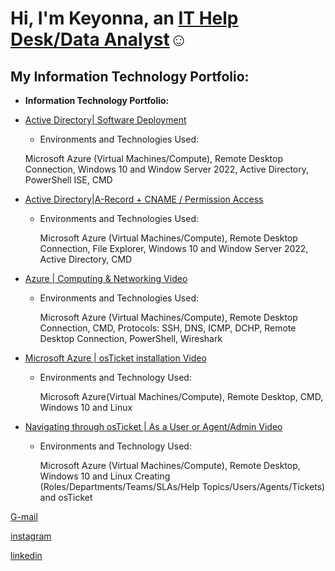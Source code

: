<h1>Hi, I'm Keyonna, an <a href="https://www.linkedin.com/in/keyonna-hicks-ba663113b/">IT Help Desk/Data Analyst</a>☺</h1>

<h2>My Information Technology Portfolio:</h2>

- <b>Information Technology Portfolio:</b>

- [ Active Directory| Software Deployment](https://kiitokeystudios.com/informationtech/)
    - Environments and Technologies Used:
  
    Microsoft Azure (Virtual Machines/Compute), Remote Desktop Connection, Windows 10 and Window Server 2022, Active Directory, PowerShell ISE, CMD
  
- [ Active Directory|A-Record + CNAME / Permission Access ](https://kiitokeystudios.com/informationtech/)
    - Environments and Technologies Used:

       Microsoft Azure (Virtual Machines/Compute), Remote Desktop Connection, File Explorer, Windows 10 and Window Server 2022, Active Directory, CMD
      
- [Azure | Computing & Networking Video ](https://kiitokeystudios.com/informationtech/)
  
  - Environments and Technologies Used:
  
    Microsoft Azure (Virtual Machines/Compute), Remote Desktop Connection, CMD, Protocols: SSH, DNS, ICMP, DCHP, Remote Desktop Connection, PowerShell, Wireshark


- [ Microsoft Azure | osTicket installation Video ](https://kiitokeystudios.com/informationtech/)
  
  - Environments and Technology Used:

    Microsoft Azure(Virtual Machines/Compute), Remote Desktop, CMD, Windows 10 and Linux 


- [ Navigating through osTicket | As a User or Agent/Admin Video ](https://kiitokeystudios.com/informationtech/)
  
  - Environments and Technology Used:

    Microsoft Azure (Virtual Machines/Compute), Remote Desktop, Windows 10 and Linux Creating (Roles/Departments/Teams/SLAs/Help Topics/Users/Agents/Tickets) and osTicket

  
 
[G-mail](kiitokeyonna@gmail.com) 

[instagram](https://www.instagram.com/kiikiitag/) 

[linkedin](https://www.linkedin.com/in/keyonna-hicks-ba663113b/)
  
